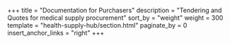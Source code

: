 +++
title = "Documentation for Purchasers"
description = "Tendering and Quotes for medical supply procurement"
sort_by = "weight"
weight = 300
template = "health-supply-hub/section.html"
paginate_by = 0 
insert_anchor_links = "right"
+++

